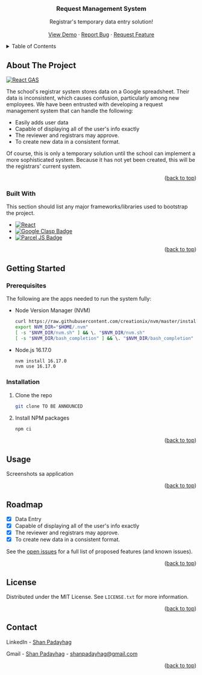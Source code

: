 
<a name="readme-top"></a>





<br />
<div align="center">
  <h3 align="center">Request Management System</h3>

  <p align="center">
    Registrar's temporary data entry solution!
    <br />
    <br />
    <a href="https://script.google.com/a/macros/my.xu.edu.ph/s/AKfycbwTwTCN-2f0UDuTr5TNnfqPY8xVnO6ntLaMqbZUHMpVElmKSzy7frQ4j_vfyJiUehu7mA/exec">View Demo</a>
    ·
    <a href="#">Report Bug</a>
    ·
    <a href="#">Request Feature</a>
  </p>
</div>



<!-- TABLE OF CONTENTS -->
<details>
  <summary>Table of Contents</summary>
  <ol>
    <li>
      <a href="#about-the-project">About The Project</a>
      <ul>
        <li><a href="#built-with">Built With</a></li>
      </ul>
    </li>
    <li>
      <a href="#getting-started">Getting Started</a>
      <ul>
        <li><a href="#prerequisites">Prerequisites</a></li>
        <li><a href="#installation">Installation</a></li>
      </ul>
    </li>
    <li><a href="#usage">Usage</a></li>
    <li><a href="#roadmap">Roadmap</a></li>
    <li><a href="#license">License</a></li>
    <li><a href="#contact">Contact</a></li>
    <li><a href="#acknowledgments">Acknowledgments</a></li>
  </ol>
</details>




## About The Project

[![React GAS][product-screenshot]](#)

The school's registrar system stores data on a Google spreadsheet. Their data is inconsistent, which causes confusion, particularly among new employees. We have been entrusted with developing a request management system that can handle the following:

* Easily adds user data
* Capable of displaying all of the user's info exactly
* The reviewer and registrars may approve.
* To create new data in a consistent format.

Of course, this is only a temporary solution until the school can implement a more sophisticated system. Because it has not yet been created, this will be the registrars' current system.

<p align="right">(<a href="#readme-top">back to top</a>)</p>




### Built With

This section should list any major frameworks/libraries used to bootstrap the project.

* [![React][React.js]][React-url]
* [![Google Clasp Badge][Google Clasp]][Google Clasp Url]
* [![Parcel JS Badge][Parcel JS]][Parcel JS Url]

<p align="right">(<a href="#readme-top">back to top</a>)</p>



<!-- GETTING STARTED -->
## Getting Started

### Prerequisites

The following are the apps needed to run the system fully:
* Node Version Manager (NVM)
  ```sh
  curl https://raw.githubusercontent.com/creationix/nvm/master/install.sh | bash 
  export NVM_DIR="$HOME/.nvm"
  [ -s "$NVM_DIR/nvm.sh" ] && \. "$NVM_DIR/nvm.sh"
  [ -s "$NVM_DIR/bash_completion" ] && \. "$NVM_DIR/bash_completion"
  ```

* Node.js 16.17.0
  ```sh
  nvm install 16.17.0
  nvm use 16.17.0
  ```

### Installation

1. Clone the repo
   ```sh
   git clone TO BE ANNOUNCED
   ```
2. Install NPM packages
   ```sh
   npm ci
   ```

<p align="right">(<a href="#readme-top">back to top</a>)</p>



<!-- USAGE EXAMPLES -->
## Usage

Screenshots sa application

<p align="right">(<a href="#readme-top">back to top</a>)</p>



<!-- ROADMAP -->
## Roadmap

- [x] Data Entry
- [x] Capable of displaying all of the user's info exactly
- [x] The reviewer and registrars may approve.
- [x] To create new data in a consistent format.

See the [open issues](linkSaOpenIssues) for a full list of proposed features (and known issues).

<p align="right">(<a href="#readme-top">back to top</a>)</p>




<!-- LICENSE -->
## License

Distributed under the MIT License. See `LICENSE.txt` for more information.

<p align="right">(<a href="#readme-top">back to top</a>)</p>



<!-- CONTACT -->
## Contact

LinkedIn - [Shan Padayhag](https://www.linkedin.com/in/shanpadayhag/)

Gmail - [Shan Padayhag](https://www.google.com/intl/en/gmail/about/) - shanpadayhag@gmail.com

<!-- Project Link: [https://github.com/shanpadayhag/tba](https://github.com/shanpadayhag/tba) -->

<p align="right">(<a href="#readme-top">back to top</a>)</p>





[product-screenshot]: images/screenshot.png
[React.js]: https://img.shields.io/badge/React-20232A?style=for-the-badge&logo=react&logoColor=61DAFB
[React-url]: https://reactjs.org/
[Google Clasp]: https://img.shields.io/badge/Google%20Clasp-20232A?style=for-the-badge&logo=google&logoColor=4285F4
[Google Clasp Url]: https://github.com/google/clasp
[Parcel JS]: https://img.shields.io/badge/Parcel%20JS-20232A?style=for-the-badge&logo=javascript&logoColor=F7DF1E
[Parcel JS Url]: https://parceljs.org/

